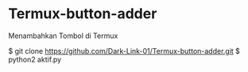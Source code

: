 # Termux-button-adder
Menambahkan Tombol di Termux

$ git clone https://github.com/Dark-Link-01/Termux-button-adder.git
$ python2 aktif.py
